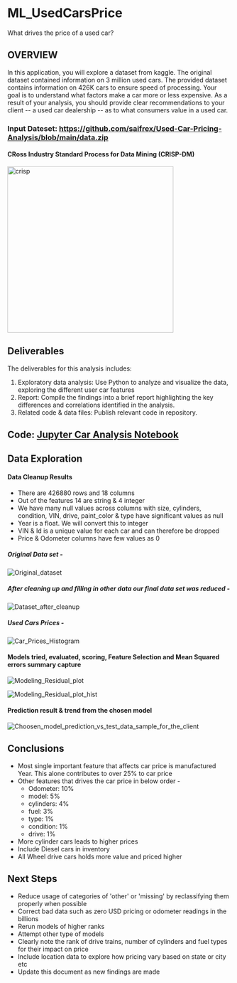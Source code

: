 # ML_UsedCarsPrice
What drives the price of a used car?
## OVERVIEW

In this application, you will explore a dataset from kaggle. The original dataset contained information on 3 million used cars. The provided dataset contains information on 426K cars to ensure speed of processing. Your goal is to understand what factors make a car more or less expensive. As a result of your analysis, you should provide clear recommendations to your client -- a used car dealership -- as to what consumers value in a used car.

  ### Input Dateset: https://github.com/saifrex/Used-Car-Pricing-Analysis/blob/main/data.zip

#### CRoss Industry Standard Process for Data Mining (CRISP-DM)
<img width="374" alt="crisp" src="..blob/assets/crisp.png?raw=true">


## Deliverables
The deliverables for this analysis includes:

1. Exploratory data analysis: Use Python to analyze and visualize the data, exploring the different user car features
2. Report: Compile the findings into a brief report highlighting the key differences and correlations identified in the analysis.
3. Related code & data files: Publish relevant code in repository.

## Code: [Jupyter Car Analysis Notebook](/Car_Pricing_Analysis.ipynb)

## Data Exploration
 
#### Data Cleanup Results
- There are 426880 rows and 18 columns
- Out of the features 14 are string & 4 integer
- We have many null values across columns with size, cylinders, condition, VIN, drive, paint_color & type have significant values as null
- Year is a float.  We will convert this to integer
- VIN & Id is a unique value for each car and can therefore be dropped
- Price & Odometer columns have few values as 0

##### Original Data set - 

![Original_dataset](../assets/data_cleanup_required.png?raw=true)


##### After cleaning up and filling in other data our final data set was reduced - 

![Dataset_after_cleanup](../assets/data_cleanup_outcome.png?raw=true)


##### Used Cars Prices -
![Car_Prices_Histogram](../assets/used_car_prices.png?raw=true)

#### Models tried, evaluated, scoring, Feature Selection and Mean Squared errors summary capture
![Modeling_Residual_plot](../assets/residual_prediction_plot.png?raw=true)

![Modeling_Residual_plot_hist](../assets/residual_prediction_histogram.png?raw=true)

#### Prediction result & trend from the chosen model
![Choosen_model_prediction_vs_test_data_sample_for_the_client](../assets/model_prediction.png?raw=true)

## Conclusions

- Most single important feature that affects car price is manufactured Year. This alone contributes to over 25% to car price
- Other features that drives the car price in below order -
  - Odometer: 10%
  - model: 5%
  - cylinders: 4%
  - fuel: 3%
  - type: 1% 
  - condition: 1% 
  - drive: 1%
- More cylinder cars leads to higher prices
- Include Diesel cars in inventory
- All Wheel drive cars holds more value and priced higher

## Next Steps

 - Reduce usage of categories of 'other' or 'missing' by reclassifying them properly when possible
 - Correct bad data such as zero USD pricing or odometer readings in the billions
 - Rerun models of higher ranks
 - Attempt other type of models
 - Clearly note the rank of drive trains, number of cylinders and fuel types for their impact on price 
 - Include location data to explore how pricing vary based on state or city etc
 - Update this document as new findings are made

